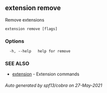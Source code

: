 ## extension remove

Remove extensions

```
extension remove [flags]
```

### Options

```
  -h, --help   help for remove
```

### SEE ALSO

* [extension](extension.md)	 - Extension commands

###### Auto generated by spf13/cobra on 27-May-2021
